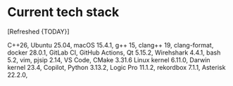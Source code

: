 # Current tech stack

[Refreshed {TODAY}]

C++26,
Ubuntu 25.04,
macOS 15.4.1,
g++ 15,
clang++ 19,
clang-format,
docker 28.0.1,
GitLab CI,
GitHub Actions,
Qt 5.15.2,
Wirehshark 4.4.1,
bash 5.2,
vim,
pjsip 2.14,
VS Code,
CMake 3.31.6
Linux kernel 6.11.0,
Darwin kernel 23.4,
Copilot,
Python 3.13.2,
Logic Pro 11.1.2,
rekordbox 7.1.1,
Asterisk 22.2.0,

